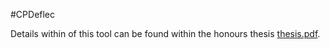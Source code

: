 #CPDeflec

Details within of this tool can be found within the honours thesis [thesis.pdf](doc/thesis.pdf).
